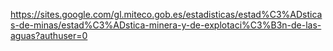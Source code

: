 https://sites.google.com/gl.miteco.gob.es/estadisticas/estad%C3%ADsticas-de-minas/estad%C3%ADstica-minera-y-de-explotaci%C3%B3n-de-las-aguas?authuser=0

